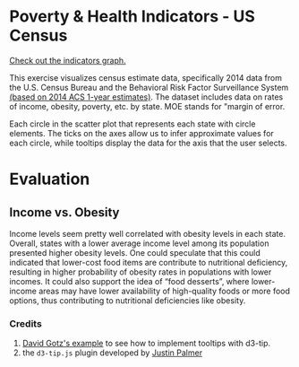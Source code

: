 # Poverty & Health Indicators - US Census


[Check out the indicators graph.](https://patelpurvip.github.io/Poverty-Health-Indicators-USCensus/)

This exercise visualizes census estimate data, specifically 2014 data from the U.S. Census Bureau and the Behavioral Risk Factor Surveillance System [(based on 2014 ACS 1-year estimates)](https://factfinder.census.gov/faces/nav/jsf/pages/searchresults.xhtml). The dataset includes data on rates of income, obesity, poverty, etc. by state. MOE stands for "margin of error.

Each circle in the scatter plot that represents each state with circle elements. The ticks on the axes allow us to infer approximate values for each circle, while tooltips display the data for the axis that the user selects. 


# Evaluation

## Income vs. Obesity
Income levels seem pretty well correlated with obesity levels in each state. Overall, states with a lower average income level among its population presented higher obesity levels. One could speculate that this could indicated that lower-cost food items are contribute to nutritional deficiency, resulting in higher probability of obesity rates in populations with lower incomes. It could also support the idea of “food desserts”, where lower-income areas may have lower availability of high-quality foods or more food options, thus contributing to nutritional deficiencies like obesity.


### Credits
1. [David Gotz's example](https://bl.ocks.org/davegotz/bd54b56723c154d25eedde6504d30ad7) to see how to implement tooltips with d3-tip.
2. the `d3-tip.js` plugin developed by [Justin Palmer](https://github.com/Caged)